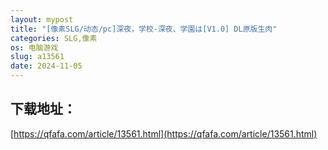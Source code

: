 ```yaml
---
layout: mypost
title: "[像素SLG/动态/pc]深夜，学校-深夜、学園は[V1.0] DL原版生肉"
categories: SLG,像素
os: 电脑游戏
slug: a13561
date: 2024-11-05
---
```


## 下载地址：

[https://qfafa.com/article/13561.html](https://qfafa.com/article/13561.html)

